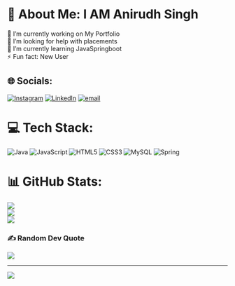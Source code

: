 # 💫 About Me: I AM Anirudh Singh
🔭 I’m currently working on My Portfolio<br>🤝 I’m looking for help with placements<br>🌱 I’m currently learning JavaSpringboot<br>⚡ Fun fact: New User


## 🌐 Socials:
[![Instagram](https://img.shields.io/badge/Instagram-%23E4405F.svg?logo=Instagram&logoColor=white)](https://instagram.com/anirudh2504) [![LinkedIn](https://img.shields.io/badge/LinkedIn-%230077B5.svg?logo=linkedin&logoColor=white)](https://linkedin.com/in/anirudhsingh) [![email](https://img.shields.io/badge/Email-D14836?logo=gmail&logoColor=white)](mailto:anirajput20022@gmail.com) 

# 💻 Tech Stack:
![Java](https://img.shields.io/badge/java-%23ED8B00.svg?style=for-the-badge&logo=openjdk&logoColor=white) ![JavaScript](https://img.shields.io/badge/javascript-%23323330.svg?style=for-the-badge&logo=javascript&logoColor=%23F7DF1E) ![HTML5](https://img.shields.io/badge/html5-%23E34F26.svg?style=for-the-badge&logo=html5&logoColor=white) ![CSS3](https://img.shields.io/badge/css3-%231572B6.svg?style=for-the-badge&logo=css3&logoColor=white) ![MySQL](https://img.shields.io/badge/mysql-4479A1.svg?style=for-the-badge&logo=mysql&logoColor=white) ![Spring](https://img.shields.io/badge/spring-%236DB33F.svg?style=for-the-badge&logo=spring&logoColor=white)
# 📊 GitHub Stats:
![](https://github-readme-stats.vercel.app/api?username=anirudh2504&theme=transparent&hide_border=false&include_all_commits=true&count_private=false)<br/>
![](https://github-readme-streak-stats.herokuapp.com/?user=anirudh2504&theme=transparent&hide_border=false)<br/>
![](https://github-readme-stats.vercel.app/api/top-langs/?username=anirudh2504&theme=transparent&hide_border=false&include_all_commits=true&count_private=false&layout=compact)

### ✍️ Random Dev Quote
![](https://quotes-github-readme.vercel.app/api?type=horizontal&theme=radical)

---
[![](https://visitcount.itsvg.in/api?id=anirudh2504&icon=0&color=0)](https://visitcount.itsvg.in)

<!-- Proudly created with GPRM ( https://gprm.itsvg.in ) -->
